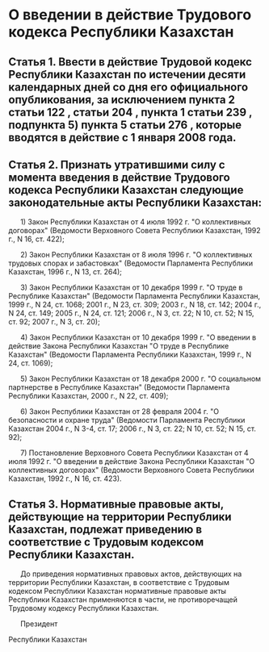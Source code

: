 # О введении в действие Трудового кодекса Республики Казахстан

## Статья 1. Ввести в действие Трудовой кодекс Республики Казахстан по истечении десяти календарных дней со дня его официального опубликования, за исключением пункта 2 статьи 122 , статьи 204 , пункта 1 статьи 239 , подпункта 5) пункта 5 статьи 276 , которые вводятся в действие с 1 января 2008 года.

## Статья 2. Признать утратившими силу с момента введения в действие Трудового кодекса Республики Казахстан следующие законодательные акты Республики Казахстан:

      1) Закон Республики Казахстан от 4 июля 1992 г. "О коллективных договорах" (Ведомости Верховного Совета Республики Казахстан, 1992 г., N 16, ст. 422);

      2) Закон Республики Казахстан от 8 июля 1996 г. "О коллективных трудовых спорах и забастовках" (Ведомости Парламента Республики Казахстан, 1996 г., N 13, ст. 264);

      3) Закон Республики Казахстан от 10 декабря 1999 г. "О труде в Республике Казахстан" (Ведомости Парламента Республики Казахстан, 1999 г., N 24, ст. 1068; 2001 г., N 23, ст. 309; 2003 г., N 18, ст. 142; 2004 г., N 24, ст. 149; 2005 г., N 24, ст. 121; 2006 г., N 3, ст. 22; N 10, ст. 52; N 15, ст. 92; 2007 г., N 3, ст. 20);

      4) Закон Республики Казахстан от 10 декабря 1999 г. "О введении в действие Закона Республики Казахстан "О труде в Республике Казахстан" (Ведомости Парламента Республики Казахстан, 1999 г., N 24, ст. 1069);

      5) Закон Республики Казахстан от 18 декабря 2000 г. "О социальном партнерстве в Республике Казахстан" (Ведомости Парламента Республики Казахстан, 2000 г., N 22, ст. 409);

      6) Закон Республики Казахстан от 28 февраля 2004 г. "О безопасности и охране труда" (Ведомости Парламента Республики Казахстан 2004 г., N 3-4, ст. 17; 2006 г., N 3, ст. 22; N 10, ст. 52; N 15, ст. 92);

      7) Постановление Верховного Совета Республики Казахстан от 4 июля 1992 г. "О введении в действие Закона Республики Казахстан "О коллективных договорах" (Ведомости Верховного Совета Республики Казахстан, 1992 г., N 16, ст. 423).

## Статья 3. Нормативные правовые акты, действующие на территории Республики Казахстан, подлежат приведению в соответствие с Трудовым кодексом Республики Казахстан.

      До приведения нормативных правовых актов, действующих на территории Республики Казахстан, в соответствие с Трудовым кодексом Республики Казахстан нормативные правовые акты Республики Казахстан применяются в части, не противоречащей Трудовому кодексу Республики Казахстан.

      Президент

Республики Казахстан

